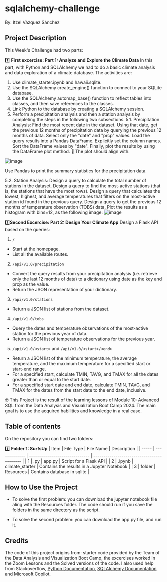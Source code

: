 # sqlalchemy-challenge

By: Itzel Vázquez Sánchez

## Project Description

This Week's Challenge had two parts:

:one: **First excercise: Part 1: Analyze and Explore the Climate Data**
In this part, with Python and SQLAlchemy we had to do a basic climate analysis and data exploration of a climate database. The activities are:
1. Use climate_starter.ipynb and hawaii.sqlite.
2. Use the SQLAlchemy create_engine() function to connect to your SQLite database.
3. Use the SQLAlchemy automap_base() function to reflect tables into classes, and then save references to the classes.
4. Link Python to the database by creating a SQLAlchemy session.
5. Perform a precipitation analysis and then a station analysis by completing the steps in the following two subsections.
    5.1. Precipitation Analysis: Find the most recent date in the dataset. Using that date, get the previous 12 months of precipitation     data by querying the previous 12 months of data. Select only the "date" and "prcp" values. Load the query results into a Pandas DataFrame. Explicitly set the column names. Sort the DataFrame values by "date". Finally, plot the results by using the DataFrame plot method. :memo: The plot should align with:

![image](https://github.com/user-attachments/assets/7eb390c4-433f-44fb-8c3a-5a0ed840323f)

  Use Pandas to print the summary statistics for the precipitation data.

  5.2. Station Analysis: Design a query to calculate the total number of stations in the dataset. Design a query to find the most-active stations (that is, the stations that have the most rows). Design a query that calculates the lowest, highest, and average temperatures that filters on the most-active station id found in the previous query. Design a query to get the previous 12 months of temperature observation (TOBS) data. Plot the results as a histogram with bins=12, as the following image:
![image](https://github.com/user-attachments/assets/cd0e6371-300e-4460-bd7c-b0c1daa40906)


 :two:**Second Excercise: Part 2: Design Your Climate App**
Design a Flask API based on the queries:

1. `/`
* Start at the homepage.
* List all the available routes.

2. `/api/v1.0/precipitation`
* Convert the query results from your precipitation analysis (i.e. retrieve only the last 12 months of data) to a dictionary using date as the key and prcp as the value.
* Return the JSON representation of your dictionary.

3. `/api/v1.0/stations`
* Return a JSON list of stations from the dataset.

4. `/api/v1.0/tobs`

* Query the dates and temperature observations of the most-active station for the previous year of data.
* Return a JSON list of temperature observations for the previous year.

5. `/api/v1.0/<start>` and `/api/v1.0/<start>/<end>`

* Return a JSON list of the minimum temperature, the average temperature, and the maximum temperature for a specified start or start-end range.
* For a specified start, calculate TMIN, TAVG, and TMAX for all the dates greater than or equal to the start date.
* For a specified start date and end date, calculate TMIN, TAVG, and TMAX for the dates from the start date to the end date, inclusive.


🤓 This Project is the result of the learning lessons of Module 10: Advanced SQL from the Data Analysis and Visualization Boot Camp 2024. The main goal is to use the acquired habilities and knowledge in a real case. 


## Table of contents

On the repository you can find two folders:

:one: **Folder 1: SurfsUp**
| Item  |   File Type   |         File Name              |           Description                      |
| ----- | ------------- | ------------------------------ | ------------------------------------------ |
|   1   |       .py     |           app.py               |  Script for a Flask API                    |
|   2   |     .ipynb    |  climate_starter               | Contains the results in a Jupyter Notebook |
|   3   |   folder      |          Resources             | Contains database in sqlite                |


## How to Use the Project
 
 * To solve the first problem: you can download the jupyter notebook file aling with the Resources folder. The code should run if you save the folders in the same directory as the script.
 
 * To solve the second problem: you can download the app.py file, and run it. 

## Credits
The code of this project origins from: starter code provided by the Team of the Data Analysis and Visualization Boot Camp, the excercises worked in the Zoom Lessons and the Solved versions of the code. I also used help from Stackoverflow, [Python Documentation](https://docs.python.org/3/), [SQLAlchemy Documentation](https://docs.sqlalchemy.org/en/20/) and Microsoft Copilot.

